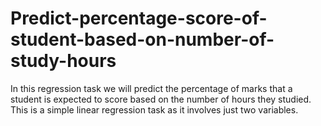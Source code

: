 # Predict-percentage-score-of-student-based-on-number-of-study-hours
In this regression task we will predict the percentage of marks that a student is expected to score based on the number of hours they studied. This is a simple linear regression task as it involves just two variables.
